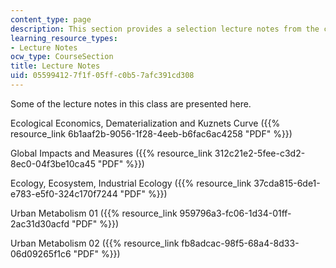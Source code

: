 ```yaml
---
content_type: page
description: This section provides a selection lecture notes from the course.
learning_resource_types:
- Lecture Notes
ocw_type: CourseSection
title: Lecture Notes
uid: 05599412-7f1f-05ff-c0b5-7afc391cd308
---
```


Some of the lecture notes in this class are presented here.

Ecological Economics, Dematerialization and Kuznets Curve ({{% resource_link 6b1aaf2b-9056-1f28-4eeb-b6fac6ac4258 "PDF" %}})

Global Impacts and Measures ({{% resource_link 312c21e2-5fee-c3d2-8ec0-04f3be10ca45 "PDF" %}})

Ecology, Ecosystem, Industrial Ecology ({{% resource_link 37cda815-6de1-e783-e5f0-324c170f7244 "PDF" %}})

Urban Metabolism 01 ({{% resource_link 959796a3-fc06-1d34-01ff-2ac31d30acfd "PDF" %}})

Urban Metabolism 02 ({{% resource_link fb8adcac-98f5-68a4-8d33-06d09265f1c6 "PDF" %}})